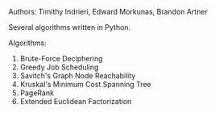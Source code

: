 Authors: Timithy Indrieri, Edward Morkunas, Brandon Artner

Several algorithms written in Python.

Algorithms:

1. Brute-Force Deciphering
2. Greedy Job Scheduling
3. Savitch's Graph Node Reachability 
4. Kruskal's Minimum Cost Spanning Tree
5. PageRank
6. Extended Euclidean Factorization

